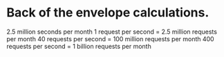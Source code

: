# Back of the envelope calculations.

2.5 million seconds per month
1 request per second = 2.5 million requests per month
40 requests per second = 100 million requests per month
400 requests per second = 1 billion requests per month
